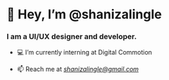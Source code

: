 # 👋 Hey, I’m @shanizalingle

### I am a UI/UX designer and developer.

- 💻 I’m currently interning at Digital Commotion

- 📫 Reach me at *shanizalingle@gmail.com*

<!---
shanizalingle/shanizalingle is a ✨ special ✨ repository because its `README.md` (this file) appears on your GitHub profile.
You can click the Preview link to take a look at your changes.
--->
